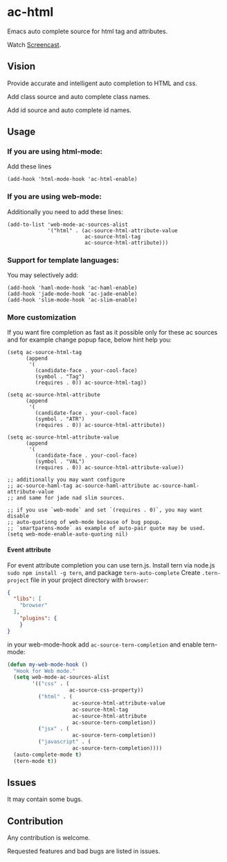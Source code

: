 ac-html
=======

Emacs auto complete source for html tag and attributes.

Watch [Screencast](https://www.youtube.com/watch?v=UrXNgrN4d5Y).

Vision
------
Provide accurate and intelligent auto completion to HTML and css.

Add class source and auto complete class names.

Add id source and auto complete id names.

Usage
-----

### If you are using html-mode:

Add these lines
``` elisp
(add-hook 'html-mode-hook 'ac-html-enable)
```

### If you are using web-mode:
Additionally you need to add these lines:
``` elisp
(add-to-list 'web-mode-ac-sources-alist
             '("html" . (ac-source-html-attribute-value
                         ac-source-html-tag
                         ac-source-html-attribute)))
```

### Support for template languages:
You may selectively add:
``` elisp
(add-hook 'haml-mode-hook 'ac-haml-enable)
(add-hook 'jade-mode-hook 'ac-jade-enable)
(add-hook 'slim-mode-hook 'ac-slim-enable)
```

### More customization

If you want fire completion as fast as it possible only for these ac sources
and for example change popup face, below hint help you:
``` elisp
(setq ac-source-html-tag
      (append
       '(
         (candidate-face . your-cool-face)
         (symbol . "Tag")
         (requires . 0)) ac-source-html-tag))

(setq ac-source-html-attribute
      (append
       '(
         (candidate-face . your-cool-face)
         (symbol . "ATR")
         (requires . 0)) ac-source-html-attribute))

(setq ac-source-html-attribute-value
      (append
       '(
         (candidate-face . your-cool-face)
         (symbol . "VAL")
         (requires . 0)) ac-source-html-attribute-value))

;; additionally you may want configure
;; ac-source-haml-tag ac-source-haml-attribute ac-source-haml-attribute-value
;; and same for jade nad slim sources.

;; if you use `web-mode` and set `(requires . 0)`, you may want disable
;; auto-quotinng of web-mode because of bug popup.
;; `smartparens-mode` as example of auto-pair quote may be used.
(setq web-mode-enable-auto-quoting nil)
```

#### Event attribute

For event attribute completion you can use tern.js. Install tern via node.js `sudo npm install -g tern`,
and package `tern-auto-complete` 
Create `.tern-project` file in your project directory with `browser`:

```json
{
  "libs": [
    "browser"
  ],
    "plugins": {
    }
}
```

in your web-mode-hook add `ac-source-tern-completion` and enable tern-mode:


```lisp
(defun my-web-mode-hook ()
  "Hook for Web mode."
  (setq web-mode-ac-sources-alist
        '(("css" . (
                    ac-source-css-property))
          ("html" . (
                     ac-source-html-attribute-value
                     ac-source-html-tag
                     ac-source-html-attribute
                     ac-source-tern-completion))
          ("jsx" . (
                     ac-source-tern-completion))
          ("javascript" . (
                     ac-source-tern-completion))))
  (auto-complete-mode t)
  (tern-mode t))
```

Issues
------
It may contain some bugs.

Contribution
------
Any contribution is welcome.

Requested features and bad bugs are listed in issues.
